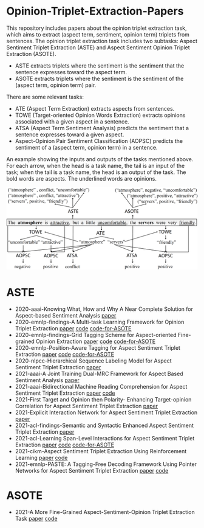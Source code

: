 # Opinion-Triplet-Extraction-Papers
This repository includes papers about the opinion triplet extraction task, which aims to extract (aspect term, sentiment, opinion term) triplets from sentences.  The opinion triplet extraction task includes two subtasks: Aspect Sentiment Triplet Extraction (ASTE) and Aspect Sentiment Opinion Triplet Extraction (ASOTE).
- ASTE extracts triplets where the sentiment is the sentiment that the sentence expresses toward the aspect term.
- ASOTE extracts triplets where the sentiment is the sentiment of the (aspect term, opinion term) pair.

There are some relevant tasks:
- ATE (Aspect Term Extraction) extracts aspects from sentences.
- TOWE (Target-oriented Opinion Words Extraction) extracts opinions associated with a given aspect in a sentence. 
- ATSA (Aspect Term Sentiment Analysis) predicts the sentiment that a sentence expresses toward a given aspect.
- Aspect-Opinion Pair Sentiment Classification (AOPSC) predicts the sentiment of a (aspect term, opinion term) in a sentence.

An example showing the inputs and outputs of the tasks mentioned above. For each arrow, when the head is a task name, the tail is an input of the task; when the tail is a task name, the head is an output of the task. The bold words are aspects. The underlined words are opinions.

![tasks](./figures/tasks.png)

# ASTE
- 2020-aaai-Knowing What, How and Why A Near Complete Solution for Aspect-based Sentiment Analysis [paper](https://ojs.aaai.org/index.php/AAAI/article/view/6383)
- 2020-emnlp-findings-A Multi-task Learning Framework for Opinion Triplet Extraction [paper](https://aclanthology.org/2020.findings-emnlp.72/) [code](https://github.com/GeneZC/OTE-MTL) [code-for-ASOTE](https://github.com/l294265421/OTE-MTL-ASOTE)
- 2020-emnlp-findings-Grid Tagging Scheme for Aspect-oriented Fine-grained Opinion Extraction [paper](https://aclanthology.org/2020.findings-emnlp.234.pdf) [code](https://github.com/NJUNLP/GTS) [code-for-ASOTE](https://github.com/l294265421/GTS-ASOTE)
- 2020-emnlp-Position-Aware Tagging for Aspect Sentiment Triplet Extraction [paper](https://aclanthology.org/2020.emnlp-main.183.pdf) [code](https://github.com/xuuuluuu/Position-Aware-Tagging-for-ASTE) [code-for-ASOTE](https://github.com/l294265421/Position-Aware-Tagging-for-ASOTE)
- 2020-nlpcc-Hierarchical Sequence Labeling Model for Aspect Sentiment Triplet Extraction [paper](https://link.springer.com/chapter/10.1007/978-3-030-60450-9_52)
- 2021-aaai-A Joint Training Dual-MRC Framework for Aspect Based Sentiment Analysis [paper](https://www.aaai.org/AAAI21Papers/AAAI-5353.MaoY.pdf)
- 2021-aaai-Bidirectional Machine Reading Comprehension for Aspect Sentiment Triplet Extraction [paper](https://arxiv.org/pdf/2103.07665.pdf) [code](https://github.com/NKU-IIPLab/BMRC)
- 2021-First Target and Opinion then Polarity- Enhancing Target-opinion Correlation for Aspect Sentiment Triplet Extraction [paper](https://arxiv.org/abs/2102.08549)
- 2021-Explicit Interaction Network for Aspect Sentiment Triplet Extraction [paper](https://arxiv.org/pdf/2106.11148.pdf)
- 2021-acl-findings-Semantic and Syntactic Enhanced Aspect Sentiment Triplet Extraction [paper](https://aclanthology.org/2021.findings-acl.128.pdf)
- 2021-acl-Learning Span-Level Interactions for Aspect Sentiment Triplet Extraction [paper](https://aclanthology.org/2021.acl-long.367.pdf) [code](https://github.com/chiayewken/Span-ASTE) [code-for-ASOTE](https://github.com/l294265421/Span-ASOTE)
- 2021-cikm-Aspect Sentiment Triplet Extraction Using Reinforcement Learning [paper](https://arxiv.org/pdf/2108.06107.pdf) [code](https://github.com/declare-lab/ASTE-RL)
- 2021-emnlp-PASTE: A Tagging-Free Decoding Framework Using Pointer Networks for Aspect Sentiment Triplet Extraction [paper](https://arxiv.org/abs/2110.04794) [code](https://github.com/rajdeep345/PASTE)

# ASOTE
- 2021-A More Fine-Grained Aspect-Sentiment-Opinion Triplet Extraction Task [paper](https://arxiv.org/abs/2103.15255) [code](https://github.com/l294265421/ASOTE)
